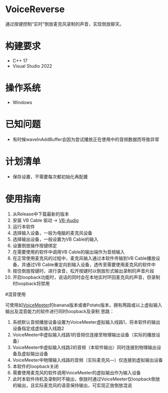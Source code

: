 # VoiceReverse

通过按键控制“实时”倒放麦克风录制的声音，实现倒放聊天。

# 构建要求

* C++ 17
* Visual Studio 2022

# 操作系统

* Windows

# 已知问题

* 有时候waveInAddBuffer会因为尝试播放正在使用中的音频数据而导致异常

# 计划清单

* 保存设置，不需要每次都初始化再配置

# 使用指南

1. 从Release中下载最新的版本
2. 安装 VB Cable 驱动 -> [VB-Audio](https://vb-audio.com/Cable/)
3. 运行本软件
4. 选择输入设备，一般为电脑的麦克风设备
5. 选择输出设备，一般设置为VB Cable的输入
6. 设置倒放操作按键绑定
7. 在需要使用的软件中调用VB Cable的输出端作为音频输入
8. 在正常使用麦克风的过程中，麦克风输入通过本软件传输到VB Cable播放设备，并通过VB Cable重定向到输入设备，透传至需要使用麦克风的软件中
9. 按住倒放按键时，进行录音，松开按键时以倒放形式输出录制的声音片段
10. 开启loopback功能时，说话的同时会在本地实时环回麦克风的声音，但录制时loopback将禁用

#混音使用

可使用如[VoiceMeeter](https://vb-audio.com/Voicemeeter/banana.htm)的banana版本或者Potato版本，拥有两路或以上虚拟输入输出及混音能力的软件进行同时loopback及录制
思路：
1. 系统默认音频播放设备设置为VoiceMeeter虚拟输入线路1，将本软件的输出设备指定成虚拟输入线路2
2. VoiceMeeter中虚拟输入线路1的音频仅连接至物理输出设备（实际的播放设备）
3. VoiceMeeter中虚拟输入线路2的音频（本软件输出）同时连接到物理输出设备及虚拟输出设备
4. VoiceMeeter中物理输入线路的音频（实际麦克风—）仅连接到虚拟输出设备
5. 本软件的loopback关闭
6. 需要使用麦克风的软件调用VoiceMeeter的虚拟输出作为输入设备
7. 此时本软件待机及录制时不输出，倒放时通过VoiceMeeter仅loopback倒放的输出，且实际麦克风的语音保持输出，可实现正放倒放混说
